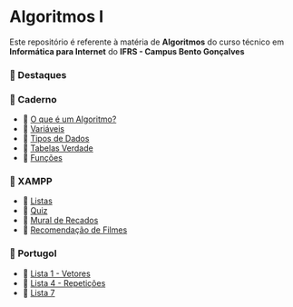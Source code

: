 # Algoritmos I
Este repositório é referente à matéria de **Algoritmos** do curso técnico em **Informática para Internet** do **IFRS - Campus Bento Gonçalves**

### 📌 Destaques 

### **🤖 Caderno**

- 📌 [O que é um Algoritmo?](https://github.com/eduardomarcolin09/TecInfo1/blob/main/Algoritmos/Caderno/02%20-%20O%20que%20s%C3%A3o.txt)
- 📌 [Variáveis](https://github.com/eduardomarcolin09/TecInfo1/blob/main/Algoritmos/Caderno/04%20-%20Vari%C3%A1veis.txt)
- 📌 [Tipos de Dados](https://github.com/eduardomarcolin09/TecInfo1/blob/main/Algoritmos/Caderno/08%20-%20Tipos%20de%20Dados.txt)
- 📌 [Tabelas Verdade](https://github.com/eduardomarcolin09/TecInfo1/blob/main/Algoritmos/Caderno/11%20-%20Tabelas%20Verdade.txt)
- 📌 [Funções](https://github.com/eduardomarcolin09/TecInfo1/blob/main/Algoritmos/Caderno/15%20-%20Fun%C3%A7%C3%B5es.txt)

### **🤖 XAMPP**

- 📌 [Listas](https://github.com/eduardomarcolin09/TecInfo1/tree/main/Algoritmos/XAMPP/Listas)
- 📌 [Quiz](https://github.com/eduardomarcolin09/TecInfo1/tree/main/Algoritmos/XAMPP/Quiz)
- 📌 [Mural de Recados](https://github.com/eduardomarcolin09/TecInfo1/tree/main/Algoritmos/XAMPP/Trabalhos/Mural%20de%20recados)
- 📌 [Recomendação de Filmes](https://github.com/eduardomarcolin09/TecInfo1/tree/main/Algoritmos/XAMPP/Trabalhos/Recomenda%C3%A7%C3%A3o%20de%20filmes)

### **🤖 Portugol**

- 📌 [Lista 1 - Vetores](https://github.com/eduardomarcolin09/TecInfo1/tree/main/Algoritmos/Portugol/Lista%201%20-%20Vetores)
- 📌 [Lista 4 - Repetições](https://github.com/eduardomarcolin09/TecInfo1/tree/main/Algoritmos/Portugol/Lista%204%20-Repeti%C3%A7%C3%B5es)
- 📌 [Lista 7](https://github.com/eduardomarcolin09/TecInfo1/tree/main/Algoritmos/Portugol/Lista%207)